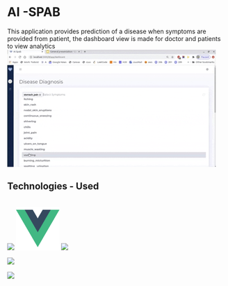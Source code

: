# AI -SPAB 
 This application provides prediction of a disease when symptoms are provided from patient, the dashboard view is made for doctor and patients to view analytics 
  ![no image found](readme.gif "")


## Technologies - Used
<code><a href="https://www.javascript.com/" target="_blank"> <img height="100" src="https://www.vectorlogo.zone/logos/javascript/javascript-ar21.svg"></a></code> 
<code><a href="https://vuejs.org/" target="_blank"><img height="100" src="https://raw.githubusercontent.com/github/explore/80688e429a7d4ef2fca1e82350fe8e3517d3494d/topics/vue/vue.png"></a></code>
<code><a href="https://nodejs.org/en/" target="_blank"><img height="100" src="https://www.vectorlogo.zone/logos/nodejs/nodejs-ar21.svg"></a></code>

<code><a href="https://cloud.google.com/" target="_blank"><img height="100" src="https://www.vectorlogo.zone/logos/google_cloud/google_cloud-icon.svg"></a></code>

<code><a href="https://heroku.com/apps" target="_blank"><img height="100" src="https://www.vectorlogo.zone/logos/heroku/heroku-ar21.svg"></a></code>


